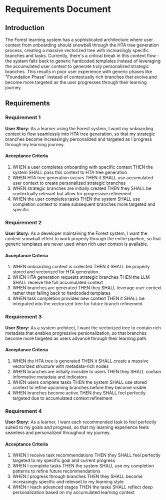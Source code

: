 # Requirements Document

## Introduction

The Forest learning system has a sophisticated architecture where user context from onboarding should snowball through the HTA tree generation process, creating a massive vectorized tree with increasingly specific branches and tasks. Currently, there's a critical break in this context flow - the system falls back to generic hardcoded templates instead of leveraging the accumulated user context to generate truly personalized strategic branches. This results in poor user experience with generic phases like "Foundation Phase" instead of contextually rich branches that evolve and become more targeted as the user progresses through their learning journey.

## Requirements

### Requirement 1

**User Story:** As a learner using the Forest system, I want my onboarding context to flow seamlessly into HTA tree generation, so that my strategic branches become increasingly personalized and targeted as I progress through my learning journey.

#### Acceptance Criteria

1. WHEN a user completes onboarding with specific context THEN the system SHALL pass this context to HTA tree generation
2. WHEN HTA tree generation occurs THEN it SHALL use accumulated user context to create personalized strategic branches
3. WHEN strategic branches are initially created THEN they SHALL be contextually relevant but allow for progressive refinement
4. WHEN the user completes tasks THEN the system SHALL use completion context to make subsequent branches more targeted and specific

### Requirement 2

**User Story:** As a developer maintaining the Forest system, I want the context snowball effect to work properly through the entire pipeline, so that generic templates are never used when rich user context is available.

#### Acceptance Criteria

1. WHEN onboarding context is collected THEN it SHALL be properly stored and vectorized for HTA generation
2. WHEN HTA generation requests strategic branches THEN the LLM SHALL receive the full accumulated context
3. WHEN branches are generated THEN they SHALL leverage user context rather than falling back to hardcoded templates
4. WHEN task completion provides new context THEN it SHALL be integrated into the vectorized tree for future branch refinement

### Requirement 3

**User Story:** As a system architect, I want the vectorized tree to contain rich metadata that enables progressive personalization, so that branches become more targeted as users advance through their learning path.

#### Acceptance Criteria

1. WHEN the HTA tree is generated THEN it SHALL create a massive vectorized structure with metadata-rich nodes
2. WHEN branches are initially invisible to users THEN they SHALL contain informative metadata and indicators
3. WHEN users complete tasks THEN the system SHALL use stored context to refine upcoming branches before they become visible
4. WHEN branches become active THEN they SHALL feel perfectly targeted due to accumulated context refinement

### Requirement 4

**User Story:** As a learner, I want each recommended task to feel perfectly suited to my goals and progress, so that my learning experience feels seamless and personalized throughout my journey.

#### Acceptance Criteria

1. WHEN I receive task recommendations THEN they SHALL feel perfectly targeted to my specific goal and current progress
2. WHEN I complete tasks THEN the system SHALL use my completion patterns to refine future recommendations
3. WHEN I progress through branches THEN they SHALL become increasingly specific and relevant to my learning style
4. WHEN I reach advanced stages THEN the tasks SHALL reflect deep personalization based on my accumulated learning context